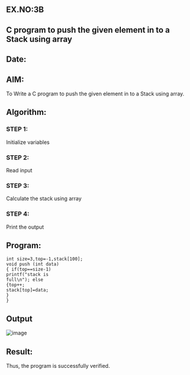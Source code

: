 ## EX.NO:3B
##  C program to push the given element in to a Stack using array
## Date:
## AIM:
To Write a C program  to push the given element in to a Stack using array.
## Algorithm:
### STEP 1:
Initialize variables
### STEP 2:
Read input
### STEP 3:
Calculate the stack using array
### STEP 4:
Print the output
## Program:
```
int size=3,top=-1,stack[100]; 
void push (int data)
{ if(top==size-1) 
printf("stack is 
full\n"); else
{top++; 
stack[top]=data;
}
}

```
## Output
![image](https://github.com/Yogabharathi3/1/assets/118899387/77b0029d-0812-4aae-a4de-899412589f87)
## Result:
Thus, the program is successfully verified.
